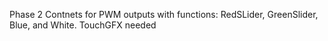 Phase 2 Contnets for PWM outputs with functions: RedSLider, GreenSlider, Blue, and White. TouchGFX needed
